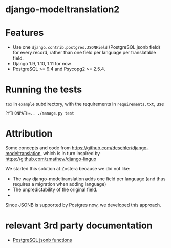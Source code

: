# django-modeltranslation2


# Features

- Use one `django.contrib.postgres.JSONField` (PostgreSQL jsonb field) for every record, rather than one field per language per translatable field.
- Django 1.9, 1.10, 1.11 for now
- PostgreSQL >= 9.4 and Psycopg2 >= 2.5.4.

# Running the tests

`tox`
in `example` subdirectory, with the requirements in `requirements.txt`, use

`PYTHONPATH=.. ./manage.py test`

# Attribution
Some concepts and code from https://github.com/deschler/django-modeltranslation,
which is in turn inspired by https://github.com/zmathew/django-linguo

We started this solution at Zostera because we did not like:
- The way django-modeltranslation adds one field per language (and thus requires a migration
when adding language)
- The unpredictability of the original field.
-
Since JSONB is supported by Postgres now, we developed this approach.

# relevant 3rd party documentation
- [PostgreSQL jsonb functions](https://www.postgresql.org/docs/9.5/static/functions-json.html)
